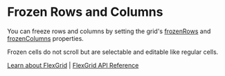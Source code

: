 Frozen Rows and Columns
=======================

You can freeze rows and columns by setting the grid's [frozenRows](https://www.grapecity.com/wijmo/api/classes/wijmo_grid.flexgrid.html#frozenrows) and [frozenColumns](https://www.grapecity.com/wijmo/api/classes/wijmo_grid.flexgrid.html#frozencolumns) properties.

Frozen cells do not scroll but are selectable and editable like regular cells.

[Learn about FlexGrid](https://www.grapecity.com/wijmo/flexgrid-javascript-data-grid) | [FlexGrid API Reference](https://www.grapecity.com/wijmo/api/classes/wijmo_grid.flexgrid.html)